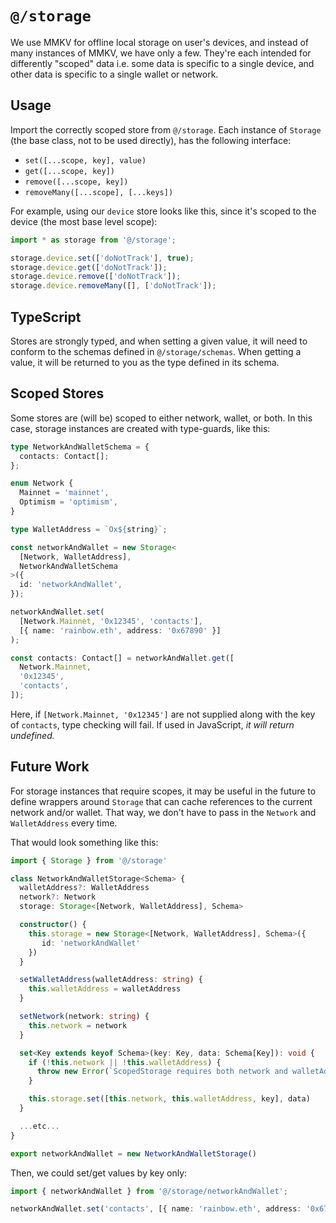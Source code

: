# `@/storage`

We use MMKV for offline local storage on user's devices, and instead of many
instances of MMKV, we have only a few. They're each intended for differently
"scoped" data i.e. some data is specific to a single device, and other data is
specific to a single wallet or network.

## Usage

Import the correctly scoped store from `@/storage`. Each instance of `Storage`
(the base class, not to be used directly), has the following interface:

- `set([...scope, key], value)`
- `get([...scope, key])`
- `remove([...scope, key])`
- `removeMany([...scope], [...keys])`

For example, using our `device` store looks like this, since it's scoped to the
device (the most base level scope):

```typescript
import * as storage from '@/storage';

storage.device.set(['doNotTrack'], true);
storage.device.get(['doNotTrack']);
storage.device.remove(['doNotTrack']);
storage.device.removeMany([], ['doNotTrack']);
```

## TypeScript

Stores are strongly typed, and when setting a given value, it will need to
conform to the schemas defined in `@/storage/schemas`. When getting a value, it
will be returned to you as the type defined in its schema.

## Scoped Stores

Some stores are (will be) scoped to either network, wallet, or both. In this
case, storage instances are created with type-guards, like this:

```typescript
type NetworkAndWalletSchema = {
  contacts: Contact[];
};

enum Network {
  Mainnet = 'mainnet',
  Optimism = 'optimism',
}

type WalletAddress = `Ox${string}`;

const networkAndWallet = new Storage<
  [Network, WalletAddress],
  NetworkAndWalletSchema
>({
  id: 'networkAndWallet',
});

networkAndWallet.set(
  [Network.Mainnet, '0x12345', 'contacts'],
  [{ name: 'rainbow.eth', address: '0x67890' }]
);

const contacts: Contact[] = networkAndWallet.get([
  Network.Mainnet,
  '0x12345',
  'contacts',
]);
```

Here, if `[Network.Mainnet, '0x12345']` are not supplied along with the key of
`contacts`, type checking will fail. If used in JavaScript, _it will return undefined._

## Future Work

For storage instances that require scopes, it may be useful in the future to
define wrappers around `Storage` that can cache references to the current
network and/or wallet. That way, we don't have to pass in the `Network` and
`WalletAddress` every time.

That would look something like this:

```typescript
import { Storage } from '@/storage'

class NetworkAndWalletStorage<Schema> {
  walletAddress?: WalletAddress
  network?: Network
  storage: Storage<[Network, WalletAddress], Schema>

  constructor() {
    this.storage = new Storage<[Network, WalletAddress], Schema>({
       id: 'networkAndWallet'
    })
  }

  setWalletAddress(walletAddress: string) {
    this.walletAddress = walletAddress
  }

  setNetwork(network: string) {
    this.network = network
  }

  set<Key extends keyof Schema>(key: Key, data: Schema[Key]): void {
    if (!this.network || !this.walletAddress) {
      throw new Error(`ScopedStorage requires both network and walletAddress`)
    }

    this.storage.set([this.network, this.walletAddress, key], data)
  }

  ...etc...
}

export networkAndWallet = new NetworkAndWalletStorage()
```

Then, we could set/get values by key only:

```typescript
import { networkAndWallet } from '@/storage/networkAndWallet';

networkAndWallet.set('contacts', [{ name: 'rainbow.eth', address: '0x67890' }]);
```
